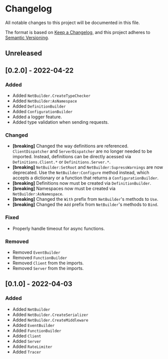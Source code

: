 # Changelog
All notable changes to this project will be documented in this file.

The format is based on [Keep a Changelog](https://keepachangelog.com/en/1.0.0/),
and this project adheres to [Semantic Versioning](https://semver.org/spec/v2.0.0.html).

## Unreleased

## [0.2.0] - 2022-04-22
### Added
- Added `NetBuilder.CreateTypeChecker`
- Added `NetBuilder:AsNamespace`
- Added `DefinitionBuilder`
- Added `ConfigurationBuilder`
- Added a logger feature.
- Added type validation when sending requests.

### Changed
- **[breaking]** Changed the way definitions are referenced. `ClientDispatcher` and `ServerDispatcher` are no longer needed to be imported. Instead, definitions can be directly acessed via `Definitions.Client.*` or `Definitions.Server.*`.
- **[breaking]** `NetBuilder:SetRoot` and `NetBuilder:SupressWarnings` are now deprecated. Use the `NetBuilder:Configure` method instead, which accepts a dictionary or a function that returns a `ConfigurationBuilder`.
- **[breaking]** Definitions now must be created via `DefinitionBuilder`.
- **[breaking]** Namespaces now must be created via `NetBuilder:AsNamespace`.
- **[breaking]** Changed the `With` prefix from `NetBuilder`'s methods to `Use`.
- **[breaking]** Changed the `Add` prefix from `NetBuilder`'s methods to `Bind`.

### Fixed
- Properly handle timeout for async functions.

### Removed
- Removed `EventBuilder`
- Removed `FunctionBuilder`
- Removed `Client` from the imports.
- Removed `Server` from the imports.

## [0.1.0] - 2022-04-03
### Added
- Added `NetBuilder`
- Added `NetBuilder.CreateSerializer`
- Added `NetBuilder.CreateMiddleware`
- Added `EventBuilder`
- Added `FunctionBuilder`
- Added `Client`
- Added `Server`
- Added `RateLimiter`
- Added `Tracer`